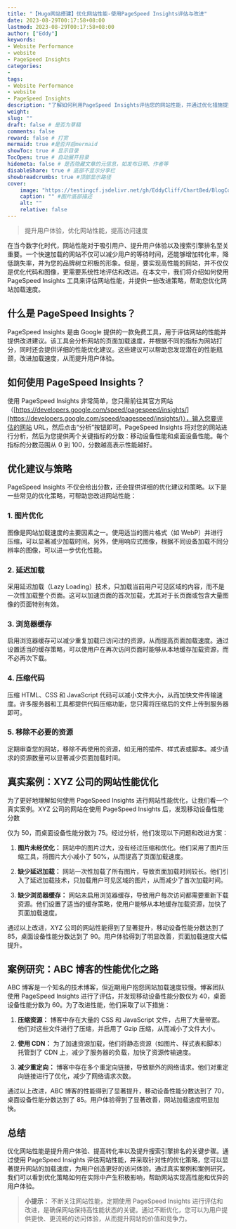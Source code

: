 ```yaml
---
title: "【Hugo网站搭建】优化网站性能-使用PageSpeed Insights评估与改进"
date: 2023-08-29T00:17:58+08:00
lastmod: 2023-08-29T00:17:58+08:00
author: ["Eddy"]
keywords: 
- Website Performance
- website
- PageSpeed Insights
categories: 
- 
tags: 
- Website Performance
- website
- PageSpeed Insights
description: "了解如何利用PageSpeed Insights评估您的网站性能，并通过优化措施提升加载速度和用户体验。本指南将为您详细解释如何分析测试结果，并采取步骤来改进网站性能，以满足现代用户对快速加载页面的需求。"
weight:
slug: ""
draft: false # 是否为草稿
comments: false
reward: false # 打赏
mermaid: true #是否开启mermaid
showToc: true # 显示目录
TocOpen: true # 自动展开目录
hidemeta: false # 是否隐藏文章的元信息，如发布日期、作者等
disableShare: true # 底部不显示分享栏
showbreadcrumbs: true #顶部显示路径
cover:
    image: "https://testingcf.jsdelivr.net/gh/EddyCliff/ChartBed/BlogCover/website3.jpg" #图片路径例如：posts/tech/123/123.png
    caption: "" #图片底部描述
    alt: ""
    relative: false
---
```


> 提升用户体验，优化网站性能，提高访问速度

在当今数字化时代，网站性能对于吸引用户、提升用户体验以及搜索引擎排名至关重要。一个快速加载的网站不仅可以减少用户的等待时间，还能够增加转化率，降低跳失率，并为您的品牌树立积极的形象。但是，要实现高性能的网站，并不仅仅是优化代码和图像，更需要系统性地评估和改进。在本文中，我们将介绍如何使用 PageSpeed Insights 工具来评估网站性能，并提供一些改进策略，帮助您优化网站加载速度。

## 什么是 PageSpeed Insights？

PageSpeed Insights 是由 Google 提供的一款免费工具，用于评估网站的性能并提供改进建议。该工具会分析网站的页面加载速度，并根据不同的指标为网站打分，同时还会提供详细的性能优化建议。这些建议可以帮助您发现潜在的性能瓶颈，改进加载速度，从而提升用户体验。

## 如何使用 PageSpeed Insights？

使用 PageSpeed Insights 非常简单，您只需前往其官方网站（[https://developers.google.com/speed/pagespeed/insights/](https://developers.google.com/speed/pagespeed/insights/)），输入您要评估的网站 URL，然后点击“分析”按钮即可。PageSpeed Insights 将对您的网站进行分析，然后为您提供两个关键指标的分数：移动设备性能和桌面设备性能。每个指标的分数范围从 0 到 100，分数越高表示性能越好。

## 优化建议与策略

PageSpeed Insights 不仅会给出分数，还会提供详细的优化建议和策略。以下是一些常见的优化策略，可帮助您改进网站性能：

### 1. 图片优化

图像是网站加载速度的主要因素之一。使用适当的图片格式（如 WebP）并进行压缩，可以显著减少加载时间。另外，使用响应式图像，根据不同设备加载不同分辨率的图像，可以进一步优化性能。

### 2. 延迟加载

采用延迟加载（Lazy Loading）技术，只加载当前用户可见区域的内容，而不是一次性加载整个页面。这可以加速页面的首次加载，尤其对于长页面或包含大量图像的页面特别有效。

### 3. 浏览器缓存

启用浏览器缓存可以减少重复加载已访问过的资源，从而提高页面加载速度。通过设置适当的缓存策略，可以使用户在再次访问页面时能够从本地缓存加载资源，而不必再次下载。

### 4. 压缩代码

压缩 HTML、CSS 和 JavaScript 代码可以减小文件大小，从而加快文件传输速度。许多服务器和工具都提供代码压缩功能，您只需将压缩后的文件上传到服务器即可。

### 5. 移除不必要的资源

定期审查您的网站，移除不再使用的资源，如无用的插件、样式表或脚本。减少请求的资源数量可以显著减少页面加载时间。

## 真实案例：XYZ 公司的网站性能优化

为了更好地理解如何使用 PageSpeed Insights 进行网站性能优化，让我们看一个真实案例。XYZ 公司的网站在使用 PageSpeed Insights 后，发现移动设备性能分数

仅为 50，而桌面设备性能分数为 75。经过分析，他们发现以下问题和改进方案：

1. **图片未经优化：** 网站中的图片过大，没有经过压缩和优化。他们采用了图片压缩工具，将图片大小减小了 50%，从而提高了页面加载速度。

2. **缺少延迟加载：** 网站一次性加载了所有图片，导致页面加载时间较长。他们引入了延迟加载技术，只加载用户可见区域的图片，从而减少了首次加载时间。

3. **缺少浏览器缓存：** 网站未启用浏览器缓存，导致用户每次访问都需要重新下载资源。他们设置了适当的缓存策略，使用户能够从本地缓存加载资源，加快了页面加载速度。

通过以上改进，XYZ 公司的网站性能得到了显著提升，移动设备性能分数达到了 85，桌面设备性能分数达到了 90。用户体验得到了明显改善，页面加载速度大幅提升。

## 案例研究：ABC 博客的性能优化之路

ABC 博客是一个知名的技术博客，但近期用户抱怨网站加载速度较慢。博客团队使用 PageSpeed Insights 进行了评估，并发现移动设备性能分数仅为 40，桌面设备性能分数为 60。为了改进性能，他们采取了以下措施：

1. **压缩资源：** 博客中存在大量的 CSS 和 JavaScript 文件，占用了大量带宽。他们对这些文件进行了压缩，并启用了 Gzip 压缩，从而减小了文件大小。

2. **使用 CDN：** 为了加速资源加载，他们将静态资源（如图片、样式表和脚本）托管到了 CDN 上，减少了服务器的负载，加快了资源传输速度。

3. **减少重定向：** 博客中存在多个重定向链接，导致额外的网络请求。他们对重定向链接进行了优化，减少了网络请求次数。

通过以上改进，ABC 博客的性能得到了显著提升，移动设备性能分数达到了 70，桌面设备性能分数达到了 85。用户体验得到了显著改善，网站加载速度明显加快。

## 总结

优化网站性能是提升用户体验、提高转化率以及提升搜索引擎排名的关键步骤。通过使用 PageSpeed Insights 评估网站性能，并采取针对性的优化策略，您可以显著提升网站的加载速度，为用户创造更好的访问体验。通过真实案例和案例研究，我们可以看到优化策略如何在实际中产生积极影响，帮助网站实现高性能和优异的用户体验。

> **小提示：** 不断关注网站性能，定期使用 PageSpeed Insights 进行评估和改进，是确保网站保持高性能状态的关键。通过不断优化，您可以为用户提供更快、更流畅的访问体验，从而提升网站的价值和竞争力。

